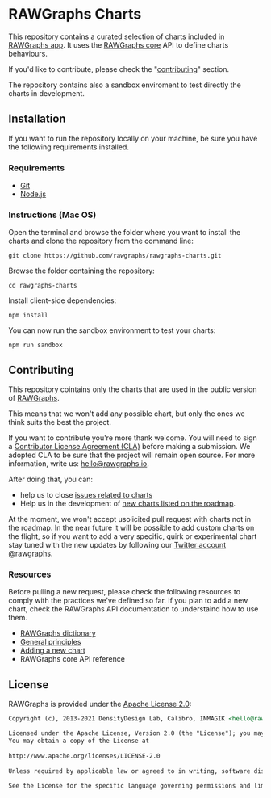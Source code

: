 # RAWGraphs Charts

This repository contains a curated selection of charts included in [RAWGraphs app](https://github.com/rawgraphs/rawgraphs-app). It uses the [RAWGraphs core](https://github.com/rawgraphs/rawgraphs-core) API to define charts behaviours.

If you'd like to contribute, please check the "[contributing](#contributing)" section.

The repository contains also a sandbox enviroment to test directly the charts in development.

## Installation

If you want to run the repository locally on your machine, be sure you have the following requirements installed.

### Requirements

* [Git](https://git-scm.com/book/en/v2/Getting-Started-Installing-Git)
* [Node.js](https://nodejs.org/en/)

### Instructions (Mac OS)

Open the terminal and browse the folder where you want to install the charts and clone the repository from the command line:

```shell
git clone https://github.com/rawgraphs/rawgraphs-charts.git
```

Browse the folder containing the repository:

```shell
cd rawgraphs-charts
```

Install client-side dependencies:

```shell
npm install
```

You can now run the sandbox environment to test your charts:

```shell
npm run sandbox
```

## Contributing

This repository cointains only the charts that are used in the public version of [RAWGraphs](https://app.rawgraphs.io/).

This means that we won't add any possible chart, but only the ones we think suits the best the project.

If you want to contribute you're more thank welcome. You will need to sign a [Contributor License Agreement (CLA)](https://en.wikipedia.org/wiki/Contributor_License_Agreement) before making a submission. We adopted CLA to be sure that the project will remain open source. For more information, write us: [hello@rawgraphs.io](mailto:hello@rawgraphs.io).

After doing that, you can:

* help us to close [issues related to charts](https://github.com/rawgraphs/rawgraphs-charts/issues)
* Help us in the development of [new charts listed on the roadmap](https://github.com/rawgraphs/rawgraphs-charts/projects/2).

At the moment, we won't accept usolicited pull request with charts not in the roadmap. In the near future it will be possible to add custom charts on the flight, so if you want to add a very specific, quirk or experimental chart stay tuned with the new updates by following our [Twitter account @rawgraphs](https://twitter.com/rawgraphs).

### Resources

Before pulling a new request, please check the following resources to comply with the practices we've defined so far. If you plan to add a new chart, check the RAWGraphs API documentation to understaind how to use them.

- [RAWGraphs dictionary](docs/RAWGraphs-dictionary.md)
- [General principles](docs/good-practices.md)
- [Adding a new chart](docs/add-a-new-chart.md)
- RAWGraphs core API reference

## License

RAWGraphs is provided under the [Apache License 2.0](https://github.com/rawgraphs/rawgraphs-frontend/blob/master/LICENSE):
```markdown
Copyright (c), 2013-2021 DensityDesign Lab, Calibro, INMAGIK <hello@rawgraphs.io>

Licensed under the Apache License, Version 2.0 (the "License"); you may not use this file except in compliance with the License.
You may obtain a copy of the License at
    
http://www.apache.org/licenses/LICENSE-2.0
    
Unless required by applicable law or agreed to in writing, software distributed under the License is distributed on an "AS IS" BASIS, WITHOUT WARRANTIES OR CONDITIONS OF ANY KIND, either express or implied.
    
See the License for the specific language governing permissions and limitations under the License.
```

